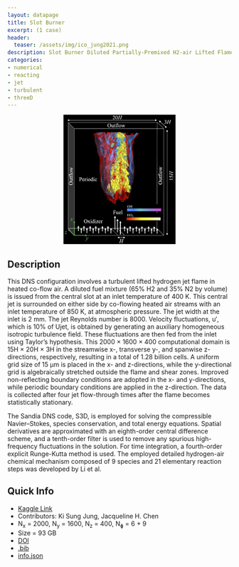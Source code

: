 ```yaml
---
layout: datapage 
title: Slot Burner
excerpt: (1 case)
header:
  teaser: /assets/img/ico_jung2021.png
description: Slot Burner Diluted Partially-Premixed H2-air Lifted Flame DNS
categories: 
- numerical
- reacting
- jet
- turbulent
- threeD
---
```


<div style="text-align: center;">
    <img src="./assets/img/jung2021.png" alt="Image 1" style="max-width: 50%;">
</div>

## Description

This DNS configuration involves a turbulent lifted hydrogen jet flame in heated co-flow air. A diluted fuel mixture (65% H2 and 35% N2 by volume) is issued from the central slot at an inlet temperature of 400 K. This central jet is surrounded on either side by co-flowing heated air streams with an inlet temperature of 850 K, at atmospheric pressure. The jet width at the inlet is 2 mm. The jet Reynolds number is 8000. Velocity fluctuations, u′, which is 10% of Ujet, is obtained by generating an auxiliary homogeneous isotropic turbulence field. These fluctuations are then fed from the inlet using Taylor’s hypothesis. This 2000 × 1600 × 400 computational domain is 15H × 20H × 3H in the streamwise x-, transverse y-, and spanwise z- directions, respectively, resulting in a total of 1.28 billion cells. A uniform grid size of 15 μm is placed in the x- and z-directions, while the y-directional grid is algebraically stretched outside the flame and shear zones. Improved non-reflecting boundary conditions are adopted in the x- and y-directions, while periodic boundary conditions are applied in the z-direction. The data is collected after four jet flow-through times after the flame becomes statistically stationary.

The Sandia DNS code, S3D, is employed for solving the compressible Navier–Stokes, species conservation, and total energy equations. Spatial derivatives are approximated with an eighth-order central difference scheme, and a tenth-order filter is used to remove any spurious high-frequency fluctuations in the solution. For time integration, a fourth-order explicit Runge-Kutta method is used. The employed detailed hydrogen-air chemical mechanism composed of 9 species and 21 elementary reaction steps was developed by Li et al.

## Quick Info
* <a href="https://www.kaggle.com/datasets/waitongchung/full-lifted-flame-dns-li">Kaggle Link</a><BR>
* Contributors: Ki Sung Jung,  Jacqueline H. Chen
* N<sub>x</sub> = 2000, N<sub>y</sub> = 1600, N<sub>z</sub> = 400, N<sub>&#632;</sub> = 6 + 9  <BR>
* Size = 93 GB 
* <a href="https://doi.org/10.1016/j.combustflame.2021.111758">DOI</a><BR>
* <a href="./assets/bib/jung2021.bib">.bib</a><BR>
* <a href="./assets/json/jung2021_full_info.json">info.json</a>
